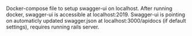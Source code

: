 Docker-compose file to setup swagger-ui on localhost.
After running docker, swagger-ui is accessible at localhost:2019.
Swagger-ui is pointing on automaticly updated swagger.json at localhost:3000/apidocs (if default settings),
requires running rails server.

